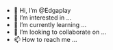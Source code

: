 - 👋 Hi, I’m @Edgaplay
- 👀 I’m interested in ...
- 🌱 I’m currently learning ...
- 💞️ I’m looking to collaborate on ...
- 📫 How to reach me ...

<!---
Edgaplay/Edgaplay is a ✨ special ✨ repository because its `README.md` (this file) appears on your GitHub profile.
You can click the Preview link to take a look at your changes.
--->
